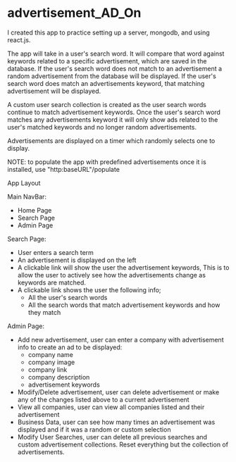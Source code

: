 # advertisement_AD_On

I created this app to practice setting up a server, mongodb, and using react.js.

The app will take in a user's search word. It will compare that word against keywords related to a specific advertisement, which are saved in the database. If the user's search word does not match to an advertisement a random advertisement from the database will be displayed. If the user's search word does match an advertisements keyword, that matching advertisement will be displayed. 

A custom user search collection is created as the user search words continue to match advertisement keywords. Once the user's search word matches any advertisements keyword it will only show ads related to the user's matched keywords and no longer random  advertisements.

Advertisements are displayed on a timer which randomly selects one to display.

NOTE: to populate the app with predefined advertisements once it is installed, use "http:baseURL"/populate 


App Layout

Main NavBar:
- Home Page
- Search Page
- Admin Page


Search Page:
- User enters a search term
- An advertisement is displayed on the left
- A clickable link will show the user the advertisement keywords, This is to allow the user to actively see how the advertisements change as keywords are matched.
- A clickable link shows the user the following info;
    - All the user's search words
    - All the search words that match advertisement keywords and how they match


Admin Page:
- Add new advertisement, user can enter a company with advertisement info to create an ad to be displayed:
    - company name
    - company image
    - company link
    - company description
    - advertisement keywords
- Modify/Delete advertisement, user can delete advertisement or make any of the changes listed above to a current advertisement
- View all companies, user can view all companies listed and their advertisement
- Business Data, user can see how many times an advertisement was displayed and if it was a random or custom selection
- Modify User Searches, user can delete all previous searches and custom advertisement collections. Reset everything but the collection of advertisements.